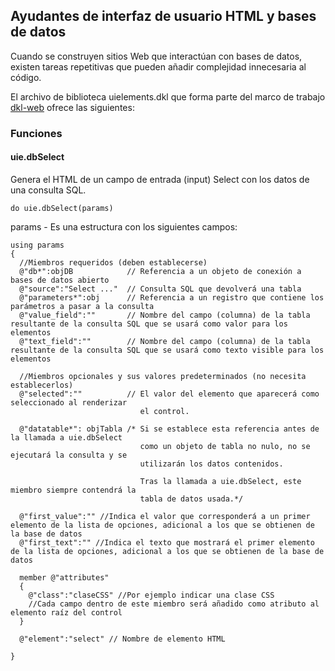 ## Ayudantes de interfaz de usuario HTML y bases de datos

Cuando se construyen sitios Web que interactúan con bases de datos, existen tareas repetitivas que pueden añadir complejidad innecesaria al código.

El archivo de biblioteca uielements.dkl que forma parte del marco de trabajo [dkl-web](https://github.com/Induxsoft/dkl-web) ofrece las siguientes:

### Funciones

#### uie.dbSelect
Genera el HTML de un campo de entrada (input) Select con los datos de una consulta SQL.

``` Devkron
do uie.dbSelect(params)
```
params - Es una estructura con los siguientes campos:

```
using params
{
  //Miembros requeridos (deben establecerse)
  @"db*":objDB            // Referencia a un objeto de conexión a bases de datos abierto
  @"source":"Select ..."  // Consulta SQL que devolverá una tabla
  @"parameters*":obj      // Referencia a un registro que contiene los parámetros a pasar a la consulta
  @"value_field":""       // Nombre del campo (columna) de la tabla resultante de la consulta SQL que se usará como valor para los elementos
  @"text_field":""        // Nombre del campo (columna) de la tabla resultante de la consulta SQL que se usará como texto visible para los elementos
  
  //Miembros opcionales y sus valores predeterminados (no necesita establecerlos)
  @"selected":""          // El valor del elemento que aparecerá como seleccionado al renderizar
                             el control.
  
  @"datatable*": objTabla /* Si se establece esta referencia antes de la llamada a uie.dbSelect
                             como un objeto de tabla no nulo, no se ejecutará la consulta y se 
                             utilizarán los datos contenidos.
                             
                             Tras la llamada a uie.dbSelect, este miembro siempre contendrá la
                             tabla de datos usada.*/
                             
  @"first_value":"" //Indica el valor que corresponderá a un primer elemento de la lista de opciones, adicional a los que se obtienen de la base de datos
  @"first_text":"" //Indica el texto que mostrará el primer elemento de la lista de opciones, adicional a los que se obtienen de la base de datos
  
  member @"attributes"
  {
    @"class":"claseCSS" //Por ejemplo indicar una clase CSS
    //Cada campo dentro de este miembro será añadido como atributo al elemento raíz del control
  }
  
  @"element":"select" // Nombre de elemento HTML
  
}
```
